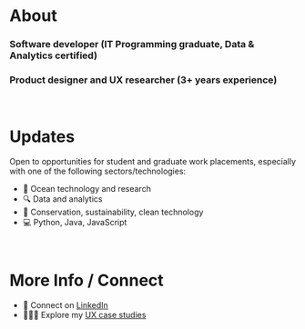 # About
### Software developer (IT Programming graduate, Data & Analytics certified)
### Product designer and UX researcher (3+ years experience)

<br />

# Updates
Open to opportunities for student and graduate work placements, especially with one of the following sectors/technologies:
- 🌊 Ocean technology and research
- 🔍 Data and analytics
- 🌱 Conservation, sustainability, clean technology
- 💻 Python, Java, JavaScript

<br />

# More Info / Connect
- 🤝 Connect on [LinkedIn](https://www.linkedin.com/in/r-scoville/)
- 👩🏻‍💻 Explore my [UX case studies](https://rosescoville.com)
